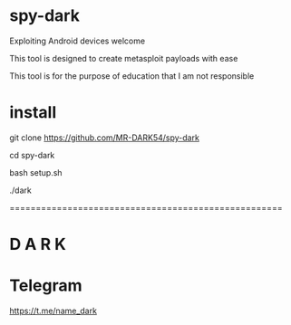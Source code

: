 # spy-dark
Exploiting Android devices 
welcome 





This tool is designed to create metasploit payloads with ease 




This tool is for the purpose of education that I am not responsible 






# install 







git clone https://github.com/MR-DARK54/spy-dark










cd spy-dark








bash setup.sh







./dark







====================================================




# D A R K




# Telegram 





https://t.me/name_dark





